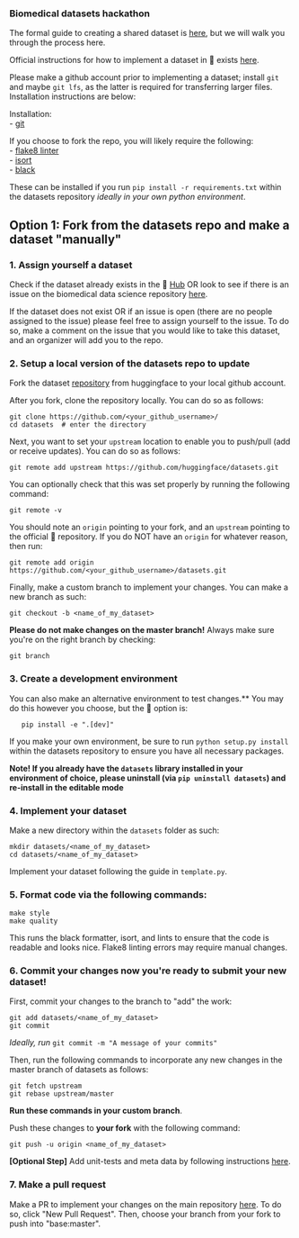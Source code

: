 ### Biomedical datasets hackathon

The formal guide to creating a shared dataset is [here](https://huggingface.co/docs/datasets/share_dataset.html), but we will walk you through the process here. 

Official instructions for how to implement a dataset in 🤗 exists [here](https://huggingface.co/docs/datasets/add_dataset.html). 

Please make a github account prior to implementing a dataset; install `git` and maybe `git lfs`, as the latter is required for transferring larger files. Installation instructions are below:

Installation: <br>
    - [git](https://git-scm.com/book/en/v2/Getting-Started-Installing-Git) <br>

If you choose to fork the repo, you will likely require the following: <br>
    - [flake8 linter](https://flake8.pycqa.org/en/latest/) <br>
    - [isort](https://github.com/PyCQA/isort) <br>
    - [black](https://black.readthedocs.io/en/stable/) <br>

These can be installed if you run `pip install -r requirements.txt` within the datasets repository *ideally in your own python environment*.

## Option 1: Fork from the datasets repo and make a dataset "manually"

### 1. **Assign yourself a dataset**

Check if the dataset already exists in the 🤗 [Hub](https://huggingface.co/datasets) OR look to see if there is an issue on the biomedical data science repository [here](https://github.com/bigscience-workshop/biomedical/issues).

If the dataset does not exist OR if an issue is open (there are no people assigned to the issue) please feel free to assign yourself to the issue. To do so, make a comment on the issue that you would like to take this dataset, and an organizer will add you to the repo.

### 2. **Setup a local version of the datasets repo to update**
Fork the dataset [repository](https://github.com/huggingface/datasets) from huggingface to your local github account. 

After you fork, clone the repository locally. You can do so as follows:

    git clone https://github.com/<your_github_username>/
    cd datasets  # enter the directory

Next, you want to set your `upstream` location to enable you to push/pull (add or receive updates). You can do so as follows:
    
    git remote add upstream https://github.com/huggingface/datasets.git

You can optionally check that this was set properly by running the following command:
    
    git remote -v 

You should note an `origin` pointing to your fork, and an `upstream` pointing to the official 🤗 repository. If you do NOT have an `origin` for whatever reason, then run:

    git remote add origin https://github.com/<your_github_username>/datasets.git

Finally, make a custom branch to implement your changes. You can make a new branch as such:

    git checkout -b <name_of_my_dataset>

**Please do not make changes on the master branch!** Always make sure you're on the right branch by checking:

    git branch

### 3. **Create a development environment** 
You can also make an alternative environment to test changes.** You may do this however you choose, but the 🤗 option is:

`   pip install -e ".[dev]"`

If you make your own environment, be sure to run `python setup.py install` within the datasets repository to ensure you have all necessary packages.

**Note! If you already have the `datasets` library installed in your environment of choice, please uninstall (via `pip uninstall datasets`) and re-install in the editable mode**

### 4. **Implement your dataset**

Make a new directory within the `datasets` folder as such: <br>

    mkdir datasets/<name_of_my_dataset>
    cd datasets/<name_of_my_dataset>

Implement your dataset following the guide in `template.py`.

### 5. **Format code** via the following commands:

    make style
    make quality

This runs the black formatter, isort, and lints to ensure that the code is readable and looks nice. Flake8 linting errors may require manual changes.

### 6. **Commit your changes** now you're ready to submit your new dataset!

First, commit your changes to the branch to "add" the work:

    git add datasets/<name_of_my_dataset>
    git commit

*Ideally, run* `git commit -m "A message of your commits"`

Then, run the following commands to incorporate any new changes in the master branch of datasets as follows:

    git fetch upstream
    git rebase upstream/master

**Run these commands in your custom branch**.

Push these changes to **your fork** with the following command:

    git push -u origin <name_of_my_dataset>

**[Optional Step]** Add unit-tests and meta data by following instructions [here](https://huggingface.co/docs/datasets/share_dataset.html#adding-tests).

### 7. **Make a pull request** 

Make a PR to implement your changes on the main repository [here](https://github.com/huggingface/datasets/pulls). To do so, click "New Pull Request". Then, choose your branch from your fork to push into "base:master".

